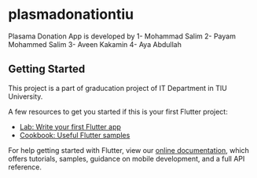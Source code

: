 # plasmadonationtiu

Plasama Donation App is developed by 
1- Mohammad Salim
2- Payam Mohammed Salim
3- Aveen Kakamin
4- Aya Abdullah 

## Getting Started

This project is a part of graducation project of IT Department in TIU University.

A few resources to get you started if this is your first Flutter project:

- [Lab: Write your first Flutter app](https://flutter.dev/docs/get-started/codelab)
- [Cookbook: Useful Flutter samples](https://flutter.dev/docs/cookbook)

For help getting started with Flutter, view our
[online documentation](https://flutter.dev/docs), which offers tutorials,
samples, guidance on mobile development, and a full API reference.
